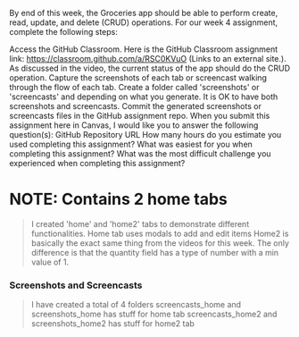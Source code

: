 By end of this week, the Groceries app should be able to perform create, read, update, and delete (CRUD) operations. For our week 4 assignment, complete the following steps:



Access the GitHub Classroom. Here is the GitHub Classroom assignment link: https://classroom.github.com/a/RSC0KVuO (Links to an external site.).
As discussed in the video, the current status of the app should do the CRUD operation.
Capture the screenshots of each tab or screencast walking through the flow of each tab.
Create a folder called 'screenshots' or 'screencasts' and depending on what you generate. It is OK to have both screenshots and screencasts.
Commit the generated screenshots or screencasts files in the GitHub assignment repo.
When you submit this assignment here in Canvas, I would like you to answer the following question(s):
GitHub Repository URL
How many hours do you estimate you used completing this assignment?
What was easiest for you when completing this assignment?
What was the most difficult challenge you experienced when completing this assignment?

# NOTE: Contains 2 home tabs
> I created 'home' and 'home2' tabs to demonstrate different functionalities.
> Home tab uses modals to add and edit items
> Home2 is basically the exact same thing from the videos for this week. The only difference is that the quantity field has a type of number with a min value of 1.

### Screenshots and Screencasts
> I have created a total of 4 folders
> screencasts_home and screenshots_home has stuff for home tab
> screencasts_home2 and screenshots_home2 has stuff for home2 tab